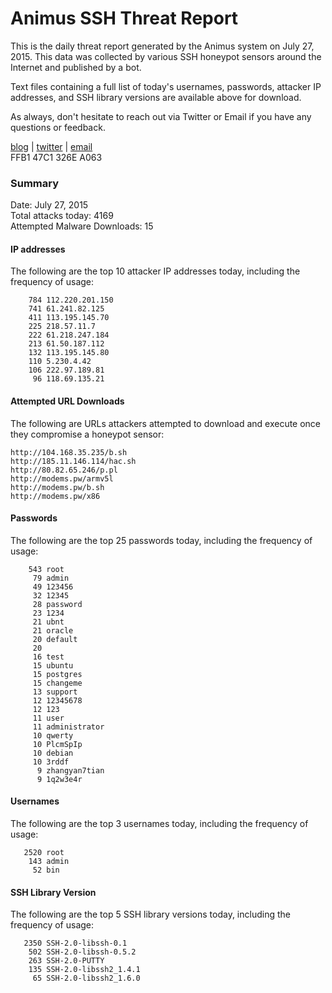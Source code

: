 # Animus SSH Threat Report

This is the daily threat report generated by the Animus system on July 27, 2015. This data was collected by various SSH honeypot sensors around the Internet and published by a bot.  

Text files containing a full list of today's usernames, passwords, attacker IP addresses, and SSH library versions are available above for download.  

As always, don't hesitate to reach out via Twitter or Email if you have any questions or feedback.  

[blog](http://morris.guru) | [twitter](https://twitter.com/andrew___morris) | [email](mailto:andrew@morris.guru)  
FFB1 47C1 326E A063  

### Summary

Date: July 27, 2015  
Total attacks today: 4169  
Attempted Malware Downloads: 15 

#### IP addresses
The following are the top 10 attacker IP addresses today, including the frequency of usage:
```
    784 112.220.201.150
    741 61.241.82.125
    411 113.195.145.70
    225 218.57.11.7
    222 61.218.247.184
    213 61.50.187.112
    132 113.195.145.80
    110 5.230.4.42
    106 222.97.189.81
     96 118.69.135.21
```

#### Attempted URL Downloads
The following are URLs attackers attempted to download and execute once they compromise a honeypot sensor:
```
http://104.168.35.235/b.sh
http://185.11.146.114/hac.sh
http://80.82.65.246/p.pl
http://modems.pw/armv5l
http://modems.pw/b.sh
http://modems.pw/x86
```

#### Passwords
The following are the top 25 passwords today, including the frequency of usage:
```
    543 root
     79 admin
     49 123456
     32 12345
     28 password
     23 1234
     21 ubnt
     21 oracle
     20 default
     20 
     16 test
     15 ubuntu
     15 postgres
     15 changeme
     13 support
     12 12345678
     12 123
     11 user
     11 administrator
     10 qwerty
     10 PlcmSpIp
     10 debian
     10 3rddf
      9 zhangyan7tian
      9 1q2w3e4r
```

#### Usernames
The following are the top 3 usernames today, including the frequency of usage:
```
   2520 root
    143 admin
     52 bin
```

#### SSH Library Version
The following are the top 5 SSH library versions today, including the frequency of usage:
```
   2350 SSH-2.0-libssh-0.1
    502 SSH-2.0-libssh-0.5.2
    263 SSH-2.0-PUTTY
    135 SSH-2.0-libssh2_1.4.1
     65 SSH-2.0-libssh2_1.6.0
```
